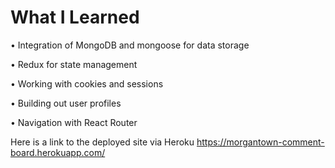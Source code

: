 # What I Learned 

• Integration of MongoDB and mongoose for data storage

• Redux for state management

• Working with cookies and sessions

• Building out user profiles

• Navigation with React Router 

Here is a link to the deployed site via Heroku https://morgantown-comment-board.herokuapp.com/

